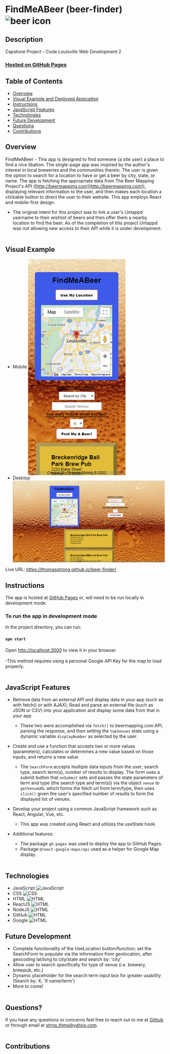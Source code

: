 # FindMeABeer (beer-finder) <img align="center" src="public\favicon.ico" alt="beer icon">

## Description

Capstone Project - Code Louisville Web Development 2

### [Hosted on GitHub Pages](https://thomasstrong.github.io/beer-finder/)

## Table of Contents

- [Overview](#overview)
- [Visual Example and Deployed Appication](#visual-example)
- [Instructions](#instructions)
- [JavaScript Features](#javascript-features)
- [Technologies](#technologies)
- [Future Development](#future-development)
- [Questions](#questions)
- [Contributions](#contributions)

## Overview

FindMeABeer - This app is designed to find someone (a site user) a place to find a nice libation. The single-page app was inspired by the author's interest in local breweries and the communities therein. The user is given the option to search for a location to have or get a beer by city, state, or name. The app is fetching the appropriate data from The Beer Mapping Project's API ([http://beermapping.com](http://beermapping.com)), displaying relevant information to the user, and then makes each location a clickable button to direct the user to their website. This app employs React and mobile-first design.

- The original intent for this project was to link a user's Untappd username to their wishlist of beers and then offer them a nearby location to find the beer. As of the completion of this project Untappd was not allowing new access to their API while it is under development.
  <br></br>

## Visual Example

- Mobile
  <img align="center" src="public\findmeabeerss_mobile.png">
- Desktop
  <img align="center" src="public\findmeabeerss_dtop.png">

Live URL: https://thomasstrong.github.io/beer-finder/

## Instructions

The app is hosted at [GitHub Pages](https://thomasstrong.github.io/beer-finder/) or, will need to be run locally in development mode.

### To run the app in development mode

In the project directory, you can run:

#### `npm start`

Open [http://localhost:3000](http://localhost:3000) to view it in your browser.
<br></br>
-This method requires using a personal Google API Key for the map to load properly.
<br></br>

## JavaScript Features

- Retrieve data from an external API and display data in your app (such as with fetch() or with AJAX); Read and parse an external file (such as JSON or CSV) into your application and display some data from that in your app
  - These two were accomplished via `fetch()` to beermapping.com API, parsing the response, and then setting the `topVenues` state using a dynamic variable `displayNumber` as selected by the user.
- Create and use a function that accepts two or more values (parameters), calculates or determines a new value based on those inputs, and returns a new value
  - The `SearchForm` accepts multiple data inputs from the user; search type, search term(s), number of results to display. The form uses a submit button that `onSubmit` sets and passes the state parameters of term and type (the search type and term(s)) via the object `venue` to `getVenueURL` which forms the fetch url from term/type, then uses `slice()` given the user's specified number of results to form the displayed list of venues.
- Develop your project using a common JavaScript framework such as React, Angular, Vue, etc.
  - This app was created using React and utilizes the useState hook.
- Additional features:

  - The package `gh-pages` was used to deploy the app to GitHub Pages.
  - Package `@react-google-maps/api` used as a helper for Google Map display.
    <br></br>

## Technologies

- JavaScript
  <img src="https://cdn.jsdelivr.net/gh/devicons/devicon/icons/javascript/javascript-original.svg" alt="JavaScript" width="5%" />
- CSS
  <img src="https://cdn.jsdelivr.net/gh/devicons/devicon/icons/css3/css3-original.svg" alt="CSS" width="5%" />
- HTML
  <img src="https://cdn.jsdelivr.net/gh/devicons/devicon/icons/html5/html5-original.svg" alt="HTML" width="5%" />
- ReactJS
  <img src="https://cdn.jsdelivr.net/gh/devicons/devicon/icons/react/react-original.svg" alt="HTML" width="5%" />
- NodeJS
  <img src="https://cdn.jsdelivr.net/gh/devicons/devicon/icons/nodejs/nodejs-original.svg" alt="HTML" width="5%" />
- GitHub
  <img src="https://cdn.jsdelivr.net/gh/devicons/devicon/icons/github/github-original.svg" alt="HTML" width="5%" />
- Google
  <img src="https://cdn.jsdelivr.net/gh/devicons/devicon/icons/google/google-original.svg" alt="HTML" width="5%" />

## Future Development

- Complete functionality of the UseLocation button/function; set the SearchForm to populate via the information from geolocation, after geocoding lat/long to city/state and search by: 'city'
- Allow user to search specifically for type of venue (i.e. brewery, brewpub, etc.)
- Dynamic placeholder for the search term input box for greater usability (Search by: X; 'X name/term')
- More to come!
  <br></br>

## Questions?

If you have any questions or concerns feel free to reach out to me at [Github](https://github.com/ThomasStrong) or through email at <strng_thms@yahoo.com>.
<br></br>

## Contributions
